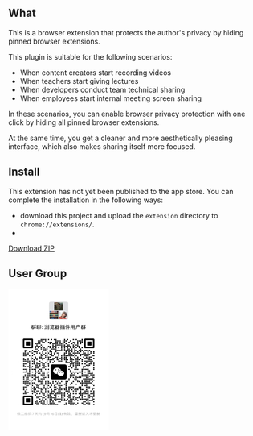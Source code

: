 ## What
This is a browser extension that protects the author's privacy by hiding
pinned browser extensions.

This plugin is suitable for the following scenarios:

- When content creators start recording videos
- When teachers start giving lectures
- When developers conduct team technical sharing
- When employees start internal meeting screen sharing

In these scenarios, you can enable browser privacy protection with one click by hiding all pinned browser extensions.

At the same time, you get a cleaner and more aesthetically pleasing interface, which also makes sharing itself more focused.


## Install

This extension has not yet been published to the app store.
You can complete the installation in the following ways: 
- download this project and upload the `extension` directory to `chrome://extensions/`.
-  
[Download ZIP](https://github.com/cunzaizhuyi/up-mode-extension/raw/main/extension.zip)


## User Group

<img src="https://github.com/cunzaizhuyi/up-mode-extension/raw/main/wx-group.jpg" width="200" height="280">
